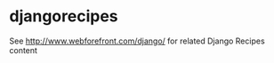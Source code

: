 djangorecipes
=============

See http://www.webforefront.com/django/ for related Django Recipes content